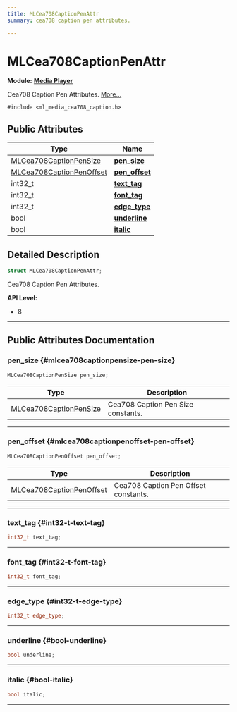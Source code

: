 ```yaml
---
title: MLCea708CaptionPenAttr
summary: cea708 caption pen attributes. 

---
```


# MLCea708CaptionPenAttr

**Module:** **[Media Player](/versioned_docs/version-31-Aug-2023/api-ref/api/Modules/group___media_player/group___media_player.md)**



Cea708 Caption Pen Attributes.  [More...](#detailed-description)


`#include <ml_media_cea708_caption.h>`

## Public Attributes

| Type           | Name           |
| -------------- | -------------- |
| [MLCea708CaptionPenSize](/versioned_docs/version-31-Aug-2023/api-ref/api/Modules/group___media_player/group___media_player.md#enums-mlcea708captionpensize) | **[pen_size](/versioned_docs/version-31-Aug-2023/api-ref/api/Modules/group___media_player/struct_m_l_cea708_caption_pen_attr.md#mlcea708captionpensize-pen-size)**  |
| [MLCea708CaptionPenOffset](/versioned_docs/version-31-Aug-2023/api-ref/api/Modules/group___media_player/group___media_player.md#enums-mlcea708captionpenoffset) | **[pen_offset](/versioned_docs/version-31-Aug-2023/api-ref/api/Modules/group___media_player/struct_m_l_cea708_caption_pen_attr.md#mlcea708captionpenoffset-pen-offset)**  |
| int32_t | **[text_tag](/versioned_docs/version-31-Aug-2023/api-ref/api/Modules/group___media_player/struct_m_l_cea708_caption_pen_attr.md#int32-t-text-tag)**  |
| int32_t | **[font_tag](/versioned_docs/version-31-Aug-2023/api-ref/api/Modules/group___media_player/struct_m_l_cea708_caption_pen_attr.md#int32-t-font-tag)**  |
| int32_t | **[edge_type](/versioned_docs/version-31-Aug-2023/api-ref/api/Modules/group___media_player/struct_m_l_cea708_caption_pen_attr.md#int32-t-edge-type)**  |
| bool | **[underline](/versioned_docs/version-31-Aug-2023/api-ref/api/Modules/group___media_player/struct_m_l_cea708_caption_pen_attr.md#bool-underline)**  |
| bool | **[italic](/versioned_docs/version-31-Aug-2023/api-ref/api/Modules/group___media_player/struct_m_l_cea708_caption_pen_attr.md#bool-italic)**  |

## Detailed Description

```cpp
struct MLCea708CaptionPenAttr;
```

Cea708 Caption Pen Attributes. 




**API Level:**
  * 8




-----------
## Public Attributes Documentation

### pen_size {#mlcea708captionpensize-pen-size}

```cpp
MLCea708CaptionPenSize pen_size;
```



| Type | Description |
|--|--|
| [MLCea708CaptionPenSize](/versioned_docs/version-31-Aug-2023/api-ref/api/Modules/group___media_player/group___media_player.md#enums-mlcea708captionpensize) | Cea708 Caption Pen Size constants.  |






-----------

### pen_offset {#mlcea708captionpenoffset-pen-offset}

```cpp
MLCea708CaptionPenOffset pen_offset;
```



| Type | Description |
|--|--|
| [MLCea708CaptionPenOffset](/versioned_docs/version-31-Aug-2023/api-ref/api/Modules/group___media_player/group___media_player.md#enums-mlcea708captionpenoffset) | Cea708 Caption Pen Offset constants.  |






-----------

### text_tag {#int32-t-text-tag}

```cpp
int32_t text_tag;
```






-----------

### font_tag {#int32-t-font-tag}

```cpp
int32_t font_tag;
```






-----------

### edge_type {#int32-t-edge-type}

```cpp
int32_t edge_type;
```






-----------

### underline {#bool-underline}

```cpp
bool underline;
```






-----------

### italic {#bool-italic}

```cpp
bool italic;
```






-----------


